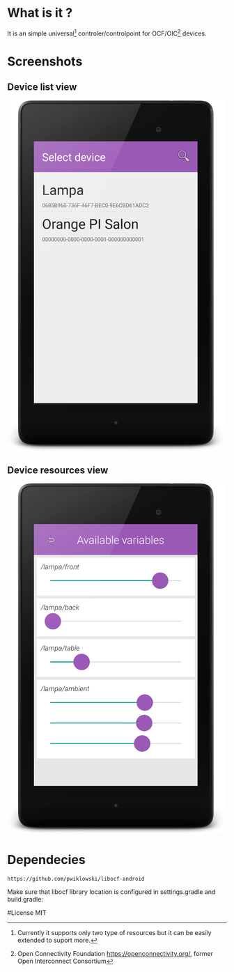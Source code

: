 # What is it ?

It is an simple universal[^1] controler/controlpoint for OCF/OIC[^2] devices. 
[^1]: Currently it supports only two type of resources but it can be easily extended to suport more. 
[^2]: Open Connectivity Foundation https://openconnectivity.org/, former Open Interconnect Consortium


# Screenshots
## Device list view
![GitHub Logo](device-2016-10-29-171831.png)

## Device resources view
![GitHub Logo](device-2016-10-29-171901.png)

# Dependecies

```
https://github.com/pwiklowski/libocf-android
```
Make sure that libocf library location is configured in settings.gradle and  build.gradle:



#License
MIT